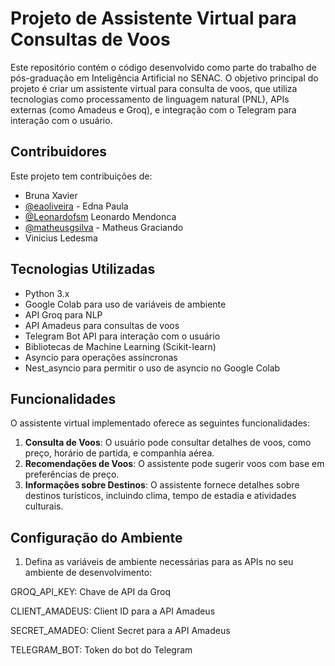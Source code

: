 # Projeto de Assistente Virtual para Consultas de Voos

Este repositório contém o código desenvolvido como parte do trabalho de pós-graduação em Inteligência Artificial no SENAC. O objetivo principal do projeto é criar um assistente virtual para consulta de voos, que utiliza tecnologias como processamento de linguagem natural (PNL), APIs externas (como Amadeus e Groq), e integração com o Telegram para interação com o usuário.

## Contribuidores

Este projeto tem contribuições de:

- Bruna Xavier
- [@eaoliveira](https://github.com/eaoliveira) - Edna Paula
- [@Leonardofsm](https://github.com/Leonardofsm) Leonardo Mendonca
- [@matheusgsilva](https://github.com/matheusgsilva) - Matheus Graciando
- Vinicius Ledesma
## Tecnologias Utilizadas

- Python 3.x
- Google Colab para uso de variáveis de ambiente
- API Groq para NLP
- API Amadeus para consultas de voos
- Telegram Bot API para interação com o usuário
- Bibliotecas de Machine Learning (Scikit-learn)
- Asyncio para operações assíncronas
- Nest_asyncio para permitir o uso de asyncio no Google Colab

## Funcionalidades

O assistente virtual implementado oferece as seguintes funcionalidades:

1. **Consulta de Voos**: O usuário pode consultar detalhes de voos, como preço, horário de partida, e companhia aérea.
2. **Recomendações de Voos**: O assistente pode sugerir voos com base em preferências de preço.
3. **Informações sobre Destinos**: O assistente fornece detalhes sobre destinos turísticos, incluindo clima, tempo de estadia e atividades culturais.

## Configuração do Ambiente

1. Defina as variáveis de ambiente necessárias para as APIs no seu ambiente de desenvolvimento:

GROQ_API_KEY: Chave de API da Groq

CLIENT_AMADEUS: Client ID para a API Amadeus

SECRET_AMADEO: Client Secret para a API Amadeus

TELEGRAM_BOT: Token do bot do Telegram 
